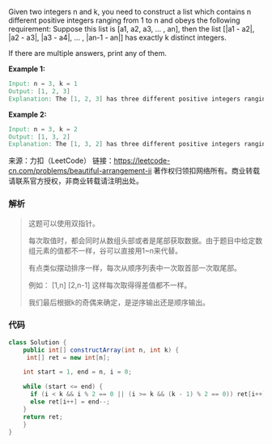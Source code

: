 Given two integers n and k, you need to construct a list which contains n different positive integers ranging from 1 to n and obeys the following requirement: 
Suppose this list is [a1, a2, a3, ... , an], then the list [|a1 - a2|, |a2 - a3|, |a3 - a4|, ... , |an-1 - an|] has exactly k distinct integers.

If there are multiple answers, print any of them.

**Example 1:**

```verilog
Input: n = 3, k = 1
Output: [1, 2, 3]
Explanation: The [1, 2, 3] has three different positive integers ranging from 1 to 3, and the [1, 1] has exactly 1 distinct integer: 1.
```

**Example 2:**

```verilog
Input: n = 3, k = 2
Output: [1, 3, 2]
Explanation: The [1, 3, 2] has three different positive integers ranging from 1 to 3, and the [2, 1] has exactly 2 distinct integers: 1 and 2.
```

来源：力扣（LeetCode）
链接：https://leetcode-cn.com/problems/beautiful-arrangement-ii
著作权归领扣网络所有。商业转载请联系官方授权，非商业转载请注明出处。



### 解析

> 这题可以使用双指针。
>
> 每次取值时，都会同时从数组头部或者是尾部获取数据。由于题目中给定数组元素的值都不一样，谷可以直接用1~n来代替。
>
> 有点类似摆动排序一样，每次从顺序列表中一次取首部一次取尾部。
>
> 例如： [1,n] [2,n-1] 这样每次取得得差值都不一样。
>
> 我们最后根据k的奇偶来确定，是逆序输出还是顺序输出。



### 代码

```java
class Solution {
    public int[] constructArray(int n, int k) {
     int[] ret = new int[n];

    int start = 1, end = n, i = 0;

    while (start <= end) {
      if (i < k && i % 2 == 0 || (i >= k && (k - 1) % 2 == 0)) ret[i++] = start++;
      else ret[i++] = end--;
    }
    return ret;
    }
}
```

